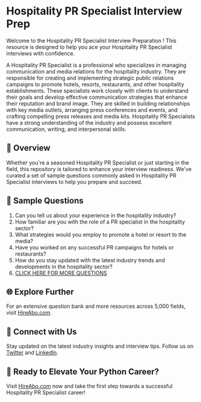 # Hospitality PR Specialist Interview Prep

Welcome to the Hospitality PR Specialist Interview Preparation ! This resource is designed to help you ace your Hospitality PR Specialist interviews with confidence.

A Hospitality PR Specialist is a professional who specializes in managing communication and media relations for the hospitality industry. They are responsible for creating and implementing strategic public relations campaigns to promote hotels, resorts, restaurants, and other hospitality establishments. These specialists work closely with clients to understand their goals and develop effective communication strategies that enhance their reputation and brand image. They are skilled in building relationships with key media outlets, arranging press conferences and events, and crafting compelling press releases and media kits. Hospitality PR Specialists have a strong understanding of the industry and possess excellent communication, writing, and interpersonal skills.

## 🚀 Overview

Whether you're a seasoned Hospitality PR Specialist or just starting in the field, this repository is tailored to enhance your interview readiness. We've curated a set of sample questions commonly asked in Hospitality PR Specialist interviews to help you prepare and succeed.

## 📝 Sample Questions

1. Can you tell us about your experience in the hospitality industry?
2. How familiar are you with the role of a PR specialist in the hospitality sector?
3. What strategies would you employ to promote a hotel or resort to the media?
4. Have you worked on any successful PR campaigns for hotels or restaurants?
5. How do you stay updated with the latest industry trends and developments in the hospitality sector?
6. [CLICK HERE FOR MORE QUESTIONS](https://hireabo.com/job/8_1_34/Hospitality%20PR%20Specialist)

## 🌐 Explore Further

For an extensive question bank and more resources across 5,000 fields, visit [HireAbo.com](https://www.hireabo.com).

## 📱 Connect with Us

Stay updated on the latest industry insights and interview tips. Follow us on [Twitter](https://twitter.com/hireabo) and [LinkedIn](https://www.linkedin.com/in/hire-abo-3609972a8/).

## 🚀 Ready to Elevate Your Python Career?

Visit [HireAbo.com](https://www.hireabo.com) now and take the first step towards a successful Hospitality PR Specialist career!